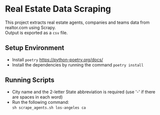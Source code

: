 # Real Estate Data Scraping
This project extracts real estate agents, companies and teams data from realtor.com using Scrapy. <br/>
Output is exported as a `csv` file.

## Setup Environment
* Install `poetry` https://python-poetry.org/docs/
* Install the dependencies by running the command `poetry install`

## Running Scripts
* City name and the 2-letter State abbreviation is required (use '-' if there are spaces in each word)
* Run the following command: <br/>
`sh scrape_agents.sh los-angeles ca`
